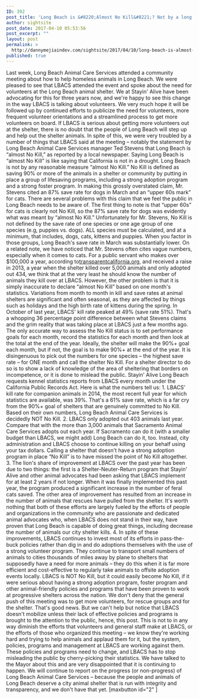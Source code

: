 ```yaml
---
ID: 392
post_title: 'Long Beach is &#8220;Almost No Kill&#8221;? Not by a long shot.'
author: sightsite
post_date: 2017-04-10 05:53:56
post_excerpt: ""
layout: post
permalink: >
  http://dannymejiaindev.com/sightsite/2017/04/10/long-beach-is-almost-no-kill-not-by-a-long-shot/
published: true
---
```

Last week, Long Beach Animal Care Services attended a community meeting about how to help homeless animals in Long Beach. We were pleased to see that LBACS attended the event and spoke about the need for volunteers at the Long Beach animal shelter. We at Stayin' Alive have been advocating for this for three years now, and we're happy to see this change in the way LBACS is talking about volunteers. We very much hope it will be followed up by continued efforts to publicize the need for volunteers, more frequent volunteer orientations and a streamlined process to get more volunteers on board. If LBACS is serious about getting more volunteers out at the shelter, there is no doubt that the people of Long Beach will step up and help out the shelter animals. In spite of this, we were very troubled by a number of things that LBACS said at the meeting – notably the statement by Long Beach Animal Care Services manager Ted Stevens that Long Beach is “almost No Kill,” as reported by a local newspaper. Saying Long Beach is “almost No Kill” is like saying that California is not in a drought. Long Beach is not by any reasonable measure “almost No Kill.” No Kill is defined as saving 90% or more of the animals in a shelter or community by putting in place a group of lifesaving programs, including a strong adoption program and a strong foster program. In making this grossly overstated claim, Mr. Stevens cited an 87% save rate for dogs in March and an “upper 60s mark” for cats. There are several problems with this claim that we feel the public in Long Beach needs to be aware of. The first thing to note is that “upper 60s” for cats is clearly not No Kill, so the 87% save rate for dogs was evidently what was meant by “almost No Kill.” Unfortunately for Mr. Stevens, No Kill is not defined by the save rate of one species or one age group of one species (e.g, puppies vs. dogs). ALL species must be calculated, and at a minimum, that includes, dogs, cats, kittens and puppies. When you factor in those groups, Long Beach's save rate in March was substantially lower. On a related note, we have noticed that Mr. Stevens often cites vague numbers, especially when it comes to cats. For a public servant who makes over $100,000 a year, according to<a title="" href="http://l.facebook.com/l.php?u=http%3A%2F%2Ftransparentcalifornia.org%2F&h=6AQG4Z8wx&enc=AZNwqrhm-Drz9RTMrzfpeklcz7S0X-ntbXiU4qZOZOjWNIVoD8rro2d6NkkbOWdrLkU-RG5LcoVTqrw8R9KzkWyP9El5V6gBp203IKh6fkjclNHFwy1fVr9hbqDCR5etTEIdQvo5q9YbE8ORapmmZcZs1DoZrQj2V3IM1ZV9qFMwhzKmY-YL-kycUzpKeWAs65jBzpkm_dIT4JhB2kl7WvYU&s=1" target="_blank">transparentcalifornia.org</a>, and received a raise in 2013, a year when the shelter killed over 5,000 animals and only adopted out 434, we think that at the very least he should know the number of animals they kill over at LBACS. However, the other problem is that it is simply inaccurate to declare “almost No Kill” based on one month's statistics. Variations from month to month in kill and save rates at animal shelters are significant and often seasonal, as they are affected by things such as holidays and the high birth rate of kittens during the spring. In October of last year, LBACS' kill rate peaked at 49% (save rate 51%). That's a whopping 36 percentage point difference between what Stevens claims and the grim reality that was taking place at LBACS just a few months ago. The only accurate way to assess the No Kill status is to set performance goals for each month, record the statistics for each month and then look at the total at the end of the year. Ideally, the shelter will make the 90%+ goal each month, but if not, the goal is to make 90%+ at the end of the year. It is disingenuous to pick out the numbers for one species – the highest save rate – for ONE month and call the shelter No Kill. For a shelter director to do so is to show a lack of knowledge of the area of sheltering that borders on incompetence, or it is done to mislead the public. Stayin' Alive Long Beach requests kennel statistics reports from LBACS every month under the California Public Records Act. Here is what the numbers tell us: 1. LBACS' kill rate for companion animals in 2014, the most recent full year for which statistics are available, was 39%. That's a 61% save rate, which is a far cry from the 90%+ goal of shelters that are genuinely committed to No Kill. Based on their own numbers, Long Beach Animal Care Services is decidedly NOT No Kill. 2. LBACS only adopted out 403 animals last year. Compare that with the more than 3,000 animals that Sacramento Animal Care Services adopts out each year. If Sacramento can do it (with a smaller budget than LBACS, we might add) Long Beach can do it, too. Instead, city administration and LBACS choose to continue killing on your behalf using your tax dollars. Calling a shelter that doesn't have a strong adoption program in place “No Kill” is to have missed the point of No Kill altogether. 3. The lion's share of improvement at LBACS over the past year has been due to two things: the first is a Shelter-Neuter-Return program that Stayin' Alive and other animal advocates had been asking that LBACS implement for at least 2 years if not longer. When it was finally implemented this past year, the program produced a significant increase in the number of feral cats saved. The other area of improvement has resulted from an increase in the number of animals that rescues have pulled from the shelter. It's worth nothing that both of these efforts are largely fueled by the efforts of people and organizations in the community who are passionate and dedicated animal advocates who, when LBACS does not stand in their way, have proven that Long Beach is capable of doing great things, including decrease the number of animals our city shelter kills. 4. In spite of these improvements, LBACS continues to invest most of its efforts in pass-the-buck policies rather than dig in and do adoptions themselves with the use of a strong volunteer program. They continue to transport small numbers of animals to cities thousands of miles away by plane to shelters that supposedly have a need for more animals – they do this when it is far more efficient and cost-effective to regularly take animals to offsite adoption events locally. LBACS is NOT No Kill, but it could easily become No Kill, if it were serious about having a strong adoption program, foster program and other animal-friendly policies and programs that have been proven to work at progressive shelters across the nation. We don't deny that the general push of this meeting was to get more volunteers, for rescue groups and for the shelter. That's good news. But we can't help but notice that LBACS doesn't mobilize unless their lack of effective policies and programs is brought to the attention to the public, hence, this post. This is not to in any way diminish the efforts that volunteers and general staff make at LBACS, or the efforts of those who organized this meeting – we know they're working hard and trying to help animals and applaud them for it, but the system, policies, programs and management at LBACS are working against them. These policies and programs need to change, and LBACS has to stop misleading the public by cherry-picking their statistics. We have talked to the Mayor about this and are very disappointed that it is continuing to happen. We will continue to report on the progress (or non-progress) of Long Beach Animal Care Services – because the people and animals of Long Beach deserve a city animal shelter that is run with integrity and transparency, and we don't have that yet. [maxbutton id="2" ]